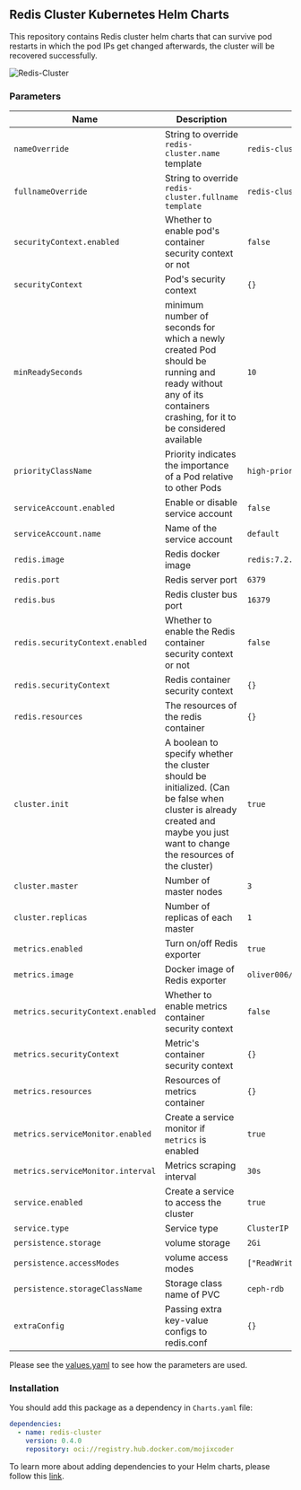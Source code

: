 
## Redis Cluster Kubernetes Helm Charts

This repository contains Redis cluster helm charts that can survive pod restarts in which the pod IPs get changed afterwards, the cluster will be recovered successfully.

![Redis-Cluster](https://s3.us-east-2.amazonaws.com/assets-university.redislabs.com/ru301/4.4/image1.png)

### Parameters

| Name | Description | Example |
|--|--|--|
 `nameOverride` | String to override `redis-cluster.name` template | `redis-cluster`
`fullnameOverride` | String to override `redis-cluster.fullname`  `template` | `redis-cluster`
`securityContext.enabled` | Whether to enable pod's container security context or not | `false`
`securityContext` | Pod's security context | `{}`
`minReadySeconds` | minimum number of seconds for which a newly created Pod should be running and ready without any of its containers crashing, for it to be considered available | `10`
`priorityClassName` | Priority indicates the importance of a Pod relative to other Pods | `high-priority`
`serviceAccount.enabled` | Enable or disable service account | `false`
`serviceAccount.name` | Name of the service account | `default`
`redis.image` | Redis docker image | `redis:7.2.4`
`redis.port` | Redis server port | `6379`
`redis.bus` | Redis cluster bus port | `16379`
`redis.securityContext.enabled` | Whether to enable the Redis container security context or not | `false`
`redis.securityContext` | Redis container security context | `{}`
`redis.resources` | The resources of the redis container | `{}`
`cluster.init` | A boolean to specify whether the cluster should be initialized. (Can be false when cluster is already created and maybe you just want to change the resources of the cluster) | `true`
`cluster.master` | Number of master nodes | `3`
`cluster.replicas` | Number of replicas of each master | `1`
`metrics.enabled` | Turn on/off Redis exporter | `true`
`metrics.image` | Docker image of Redis exporter | `oliver006/redis_exporter:v1.56.0`
`metrics.securityContext.enabled` | Whether to enable metrics container security context | `false`
`metrics.securityContext` | Metric's container security context | `{}`
`metrics.resources` | Resources of metrics container | `{}`
`metrics.serviceMonitor.enabled` | Create a service monitor if `metrics` is enabled | `true`
`metrics.serviceMonitor.interval` | Metrics scraping interval | `30s`
`service.enabled` | Create a service to access the cluster | `true`
`service.type` | Service type | `ClusterIP`
`persistence.storage` | volume storage | `2Gi`
`persistence.accessModes` | volume access modes | `["ReadWriteOnce"]`
`persistence.storageClassName`| Storage class name of PVC | `ceph-rdb`
`extraConfig`| Passing extra key-value configs to redis.conf | `{}`

Please see the [values.yaml](https://github.com/mojixcoder/redis-cluster/blob/main/values.yaml) to see how the parameters are used.

### Installation

You should add this package as a dependency in `Charts.yaml` file:

```yaml
dependencies:
  - name: redis-cluster
    version: 0.4.0
    repository: oci://registry.hub.docker.com/mojixcoder
```

To learn more about adding dependencies to your Helm charts, please follow this [link](https://helm.sh/docs/helm/helm_dependency/).
